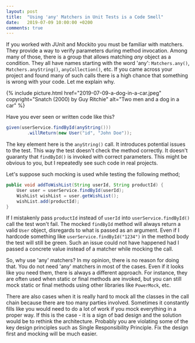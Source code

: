 ```yaml
---
layout: post
title:  "Using 'any' Matchers in Unit Tests is a Code Smell"
date:   2019-07-09 10:00:00 +0200
comments: true
---
```

If you worked with JUnit and Mockito you must be familiar with matchers. 
They provide a way to verify parameters during method invocation. Among many 
of those, there is a group that allows matching *any* object as a condition. They 
all have names starting with the word 'any': `Matchers.any()`, `Matchers.anyString()`, 
`anyCollection()`, etc. If you came across your project and found many of such
calls there is a high chance that something is wrong with your code. Let me explain
why.

{%
  include picture.html 
  href="2019-07-09-a-dog-in-a-car.jpeg" 
  copyright="Snatch (2000) by Guy Ritchie"
  alt="Two men and a dog in a car"
%}

Have you ever seen or written code like this?

```java
given(userService.findById(anyString()))
        .willReturn(new User("id", "John Doe"));
```

The key element here is the `anyString()` call. It introduces potential issues 
to the test. This way the test doesn't check the method correctly.
It doesn't guaranty that `findById()` is invoked with correct parameters.
This might be obvious to you, but I repeatedly see such code in real projects.

Let's suppose such mocking is used while testing the following method;

```java
public void addToWishList(String userId, String productId) {
    User user = userService.findById(userId);
    WishList wishList = user.getWishList();
    wishList.add(productId);
}
```

If I mistakenly pass `productId` instead of `userId` into `userService.findById()` 
call the test won't fail. The mocked `findById` method will always return a valid 
`User` object, disregards to what is passed as an argument. Even if I hardcode 
something like `userService.findById("1234")` in the method body the test will still 
be green. Such an issue could not have happened had I passed a concrete 
value instead of a matcher while mocking the call. 

So, why use 'any' matchers? In my opinion, there is no reason for doing that. You do 
not need 'any' matchers in most of the cases. Even if it looks like you need them,
there is always a different approach. For instance, they are often used when
static or final methods are invoked, but you can still mock static or final methods
using other libraries like `PowerMock`, etc.


There are also cases when it is really hard to mock all the classes in the call 
chain because there are too many parties involved. Sometimes it constantly fills 
like you would need to do a lot of work if you mock everything in a proper way. 
If this is the case - it is a sign of bad design and the solution would be to 
rethink the architecture. Probably you are violating some of the key design principles
such as Single Responsibility Principle. Fix the design first and mocking will be 
much easier.    
